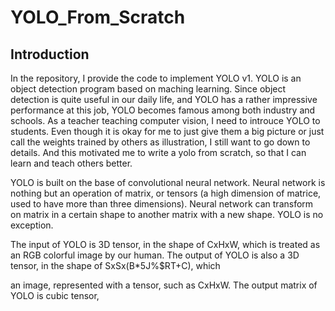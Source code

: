 # YOLO_From_Scratch

## Introduction
In the repository, I provide the code to implement YOLO v1. YOLO is an object detection program based on maching learning. Since object detection is quite useful in our daily life, and YOLO has a rather impressive performance at this job, YOLO becomes famous among both industry and schools. As a teacher teaching computer vision, I need to introuce YOLO to students. Even though it is okay for me to just give them a big picture or just call the weights trained by others as illustration, I still want to go down to details. And this motivated me to write a yolo from scratch, so that I can learn and teach others better.

YOLO is built on the base of convolutional neural network. Neural network is nothing but an operation of matrix, or tensors (a high dimension of matrice, used to have more than three dimensions). Neural network can transform on matrix in a certain shape to another matrix with a new shape. YOLO is no exception. 

The input of YOLO is 3D tensor, in the shape of CxHxW, which is treated as an RGB colorful image by our human. The output of YOLO is also a 3D tensor, in the shape of SxSx(B*5J%$RT+C), which  


an image, represented with a tensor, such as CxHxW. The output matrix of YOLO is cubic tensor,
